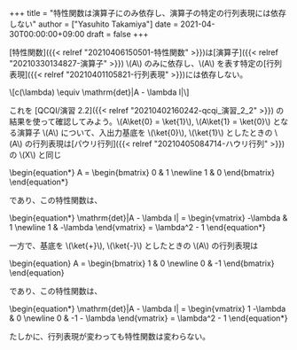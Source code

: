 +++
title = "特性関数は演算子にのみ依存し、演算子の特定の行列表現には依存しない"
author = ["Yasuhito Takamiya"]
date = 2021-04-30T00:00:00+09:00
draft = false
+++

[特性関数]({{< relref "20210406150501-特性関数" >}})は[演算子]({{< relref "20210330134827-演算子" >}}) \\(A\\) のみに依存し、\\(A\\) を表す特定の[行列表現]({{< relref "20210401105821-行列表現" >}})には依存しない。

\\[c(\lambda) \equiv \mathrm{det}|A - \lambda I|\\]

これを [QCQI/演習 2.2]({{< relref "20210402160242-qcqi_演習_2_2" >}}) の結果を使って確認してみよう。\\(A\ket{0} = \ket{1}\\), \\(A\ket{1} = \ket{0}\\) となる演算子 \\(A\\) について、入出力基底を \\(\ket{0}\\), \\(\ket{1}\\) としたときの \\(A\\) の行列表現は[パウリ行列]({{< relref "20210405084714-ハウリ行列" >}})の \\(X\\) と同じ

\begin{equation\*}
  A = \begin{bmatrix}
    0 & 1 \newline
    1 & 0
  \end{bmatrix}
\end{equation\*}

であり、この特性関数は、

\begin{equation\*}
  \mathrm{det}|A - \lambda I| = \begin{vmatrix}
    -\lambda & 1 \newline
    1 & -\lambda
  \end{vmatrix} =
  \lambda^2 - 1
\end{equation\*}

一方で、基底を \\(\ket{+}\\), \\(\ket{-}\\) としたときの \\(A\\) の行列表現は

\begin{equation}
  A = \begin{bmatrix}
    1 & 0 \newline
    0 & -1
  \end{bmatrix}
\end{equation}

であり、この特性関数は、

\begin{equation\*}
  \mathrm{det}|A - \lambda I| = \begin{vmatrix}
    1 -\lambda & 0 \newline
    0 & -1 - \lambda
  \end{vmatrix} =
  \lambda^2 - 1
\end{equation\*}

たしかに、行列表現が変わっても特性関数は変わらない。
